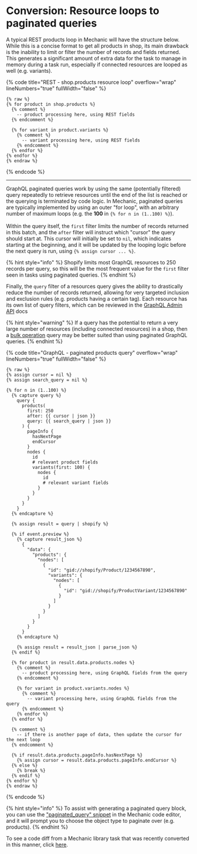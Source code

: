 # Conversion: Resource loops to paginated queries

A typical REST products loop in Mechanic will have the structure below. While this is a concise format to get all products in shop, its main drawback is the inability to limit or filter the number of records and fields returned. This generates a significant amount of extra data for the task to manage in memory during a task run, especially if connected resources are looped as well (e.g. variants).

{% code title="REST - shop.products resource loop" overflow="wrap" lineNumbers="true" fullWidth="false" %}
```liquid
{% raw %}
{% for product in shop.products %}
  {% comment %}
    -- product processing here, using REST fields
  {% endcomment %}

  {% for variant in product.variants %}
    {% comment %}
      -- variant processing here, using REST fields
    {% endcomment %}
  {% endfor %}
{% endfor %}
{% endraw %}
```
{% endcode %}

***

GraphQL paginated queries work by using the same (potentially filtered) query repeatedly to retrieve resources until the end of the list is reached or the querying is terminated by code logic. In Mechanic, paginated queries are typically implemented by using an outer "for loop", with an arbitrary number of maximum loops (e.g. the **100** in `{% for n in (1..100) %}`).\
\
Within the query itself, the `first` filter limits the number of records returned in this batch, and the `after` filter will instruct which "cursor" the query should start at. This cursor will initially be set to  `nil`, which indicates starting at the beginning, and it will be updated by the looping logic before the next query is run, using `{% assign cursor ... %}`.&#x20;

{% hint style="info" %}
Shopify limits most GraphQL resources to 250 records per query, so this will be the most frequent value for the `first` filter seen in tasks using paginated queries.
{% endhint %}

Finally, the `query` filter of a resources query gives the ability to drastically reduce the number of records returned, allowing for very targeted inclusion and exclusion rules (e.g. products having a certain tag). Each resource has its own list of query filters, which can be reviewed in the [GraphQL Admin API](https://shopify.dev/docs/api/admin-graphql/) docs

{% hint style="warning" %}
If a query has the potential to return a very large number of resources (including connected resources) in a shop, then a [bulk operation](../../../core/shopify/read/bulk-operations.md) query may be better suited than using paginated GraphQL queries.
{% endhint %}

{% code title="GraphQL - paginated products query" overflow="wrap" lineNumbers="true" fullWidth="false" %}
```liquid
{% raw %}
{% assign cursor = nil %}
{% assign search_query = nil %}

{% for n in (1..100) %}
  {% capture query %}
    query {
      products(
        first: 250
        after: {{ cursor | json }}
        query: {{ search_query | json }}
      ) {
        pageInfo {
          hasNextPage
          endCursor
        }
        nodes {
          id
          # relevant product fields
          variants(first: 100) {
            nodes {
              id
              # relevant variant fields
            }
          }
        }
      }
    }
  {% endcapture %}

  {% assign result = query | shopify %}

  {% if event.preview %}
    {% capture result_json %}
      {
        "data": {
          "products": {
            "nodes": [
              {
                "id": "gid://shopify/Product/1234567890",
                "variants": {
                  "nodes": [
                    {
                      "id": "gid://shopify/ProductVariant/1234567890"
                    }
                  ]
                }
              }
            ]
          }
        }
      }
    {% endcapture %}

    {% assign result = result_json | parse_json %}
  {% endif %}

  {% for product in result.data.products.nodes %}
    {% comment %}
      -- product processing here, using GraphQL fields from the query
    {% endcomment %}

    {% for variant in product.variants.nodes %}
      {% comment %}
        -- variant processing here, using GraphQL fields from the query
      {% endcomment %}      
    {% endfor %}
  {% endfor %}
  
  {% comment %}
    -- if there is another page of data, then update the cursor for the next loop
  {% endcomment %}

  {% if result.data.products.pageInfo.hasNextPage %}
    {% assign cursor = result.data.products.pageInfo.endCursor %}
  {% else %}
    {% break %}
  {% endif %}
{% endfor %}
{% endraw %}
```
{% endcode %}

{% hint style="info" %}
To assist with generating a paginated query block, you can use the ["paginated\_query" snippet](../../../platform/liquid/mechanic-code-snippets.md#paginated\_query) in the Mechanic code editor, and it will prompt you to choose the object type to paginate over (e.g. products).
{% endhint %}

To see a code diff from a Mechanic library task that was recently converted in this manner, click [here](https://github.com/lightward/mechanic-tasks/pull/393/files#diff-2efeafa8d41fb00ed8ffcd8481f358850d69d8b7537364d17cc744ec9f357681).
